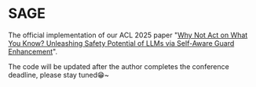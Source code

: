 # SAGE
The official implementation of our ACL 2025 paper "[Why Not Act on What You Know? Unleashing Safety Potential of LLMs via Self-Aware Guard Enhancement](https://arxiv.org/abs/2505.12060)".


The code will be updated after the author completes the conference deadline, please stay tuned😁~
